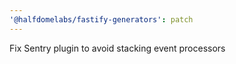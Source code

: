 ```yaml
---
'@halfdomelabs/fastify-generators': patch
---
```


Fix Sentry plugin to avoid stacking event processors
